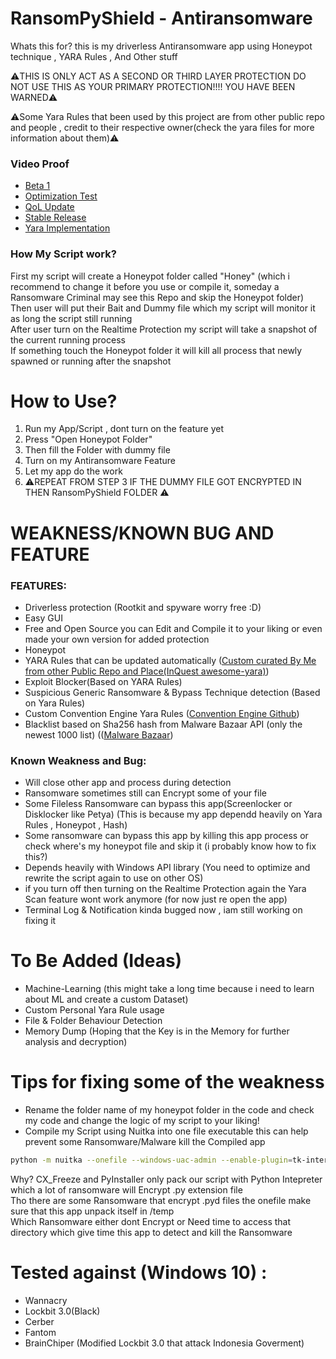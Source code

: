 # RansomPyShield - Antiransomware

Whats this for? this is my driverless Antiransomware app using Honeypot technique , YARA Rules , And Other stuff

⚠️THIS IS ONLY ACT AS A SECOND OR THIRD LAYER PROTECTION DO NOT USE THIS AS YOUR PRIMARY PROTECTION!!!!
YOU HAVE BEEN WARNED⚠️

⚠️Some Yara Rules that been used by this project are from other public repo and people , credit to their respective owner(check the yara files for more information about them)⚠️

### Video Proof
* <a href="https://www.youtube.com/watch?v=9rO8qLU-3vE">Beta 1</a>
* <a href="https://www.youtube.com/watch?v=Gk2ERkQ_MAs">Optimization Test</a>
* <a href="https://www.youtube.com/watch?v=WKGnyCcJn8c">QoL Update</a>
* <a href="https://www.youtube.com/watch?v=RsOikfXwLHg">Stable Release</a>
* <a href="https://www.youtube.com/watch?v=rz8vNeoxVVE">Yara Implementation</a>

### How My Script work?
First my script will create a Honeypot folder called "Honey" (which i recommend to change it before you use or compile it, someday a Ransomware Criminal may see this Repo and skip the Honeypot folder) \
Then user will put their Bait and Dummy file which my script will monitor it as long the script still running \
After user turn on the Realtime Protection my script will take a snapshot of the current running process \
If something touch the Honeypot folder it will kill all process that newly spawned or running after the snapshot

# How to Use?
1. Run my App/Script , dont turn on the feature yet
2. Press "Open Honeypot Folder"
3. Then fill the Folder with dummy file
4. Turn on my Antiransomware Feature
5. Let my app do the work
6. ⚠️REPEAT FROM STEP 3 IF THE DUMMY FILE GOT ENCRYPTED IN THEN RansomPyShield FOLDER ⚠️

# WEAKNESS/KNOWN BUG AND FEATURE
### FEATURES:
* Driverless protection (Rootkit and spyware worry free :D)
* Easy GUI
* Free and Open Source you can Edit and Compile it to your liking or even made your own version for added protection
* Honeypot
* YARA Rules that can be updated automatically (<a href="https://github.com/InQuest/awesome-yara">Custom curated By Me from other Public Repo and Place(InQuest awesome-yara)</a>)
* Exploit Blocker(Based on YARA Rules)
* Suspicious Generic Ransomware & Bypass Technique detection (Based on Yara Rules)
* Custom Convention Engine Yara Rules (<a href="https://github.com/stvemillertime/ConventionEngine/tree/master">Convention Engine Github</a>)
* Blacklist based on Sha256 hash from Malware Bazaar API (only the newest 1000 list) ((<a href="https://bazaar.abuse.ch/">Malware Bazaar</a>)

### Known Weakness and Bug:
* Will close other app and process during detection
* Ransomware sometimes still can Encrypt some of your file
* Some Fileless Ransomware can bypass this app(Screenlocker or Disklocker like Petya) (This is because my app dependd heavily on Yara Rules , Honeypot , Hash)
* Some ransomware can bypass this app by killing this app process or check where's my honeypot file and skip it (i probably know how to fix this?)
* Depends heavily with Windows API library (You need to optimize and rewrite the script again to use on other OS)
* if you turn off then turning on the Realtime Protection again the Yara Scan feature wont work anymore (for now just re open the app)
* Terminal Log & Notification kinda bugged now , iam still working on fixing it

# To Be Added (Ideas)
* Machine-Learning (this might take a long time because i need to learn about ML and create a custom Dataset)
* Custom Personal Yara Rule usage
* File & Folder Behaviour Detection
* Memory Dump (Hoping that the Key is in the Memory for further analysis and decryption)

# Tips for fixing some of the weakness
* Rename the folder name of my honeypot folder in the code and check my code and change the logic of my script to your liking!
* Compile my Script using Nuitka into one file executable this can help prevent some Ransomware/Malware kill the Compiled app
```bash
python -m nuitka --onefile --windows-uac-admin --enable-plugin=tk-inter --remove-output RansomPyShield.py
```
Why? CX_Freeze and PyInstaller only pack our script with Python Intepreter which a lot of ransomware will Encrypt .py extension file \
Tho there are some Ransomware that encrypt .pyd files the onefile make sure that this app unpack itself in /temp \
Which Ransomware either dont Encrypt or Need time to access that directory which give time this app to detect and kill the Ransomware

# Tested against (Windows 10) :
* Wannacry
* Lockbit 3.0(Black)
* Cerber
* Fantom
* BrainChiper (Modified Lockbit 3.0 that attack Indonesia Goverment)
